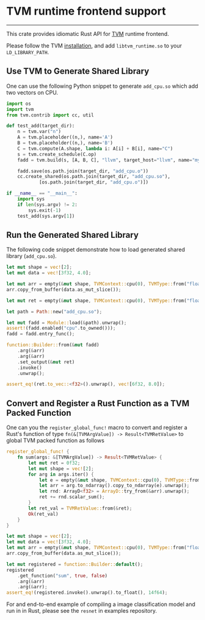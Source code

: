 # TVM runtime frontend support
------------------------------

This crate provides idiomatic Rust API for [TVM](https://github.com/dmlc/tvm) runtime frontend.

Please follow the TVM [installation](https://github.com/dmlc/tvm/blob/master/docs/how_to/install.md), and add `libtvm_runtime.so` to your `LD_LIBRARY_PATH`.

## Use TVM to Generate Shared Library

One can use the following Python snippet to generate `add_cpu.so` which add two vectors on CPU.

```python
import os
import tvm
from tvm.contrib import cc, util

def test_add(target_dir):
    n = tvm.var("n")
    A = tvm.placeholder((n,), name='A')
    B = tvm.placeholder((n,), name='B')
    C = tvm.compute(A.shape, lambda i: A[i] + B[i], name="C")
    s = tvm.create_schedule(C.op)
    fadd = tvm.build(s, [A, B, C], "llvm", target_host="llvm", name="myadd")

    fadd.save(os.path.join(target_dir, "add_cpu.o"))
    cc.create_shared(os.path.join(target_dir, "add_cpu.so"),
            [os.path.join(target_dir, "add_cpu.o")])

if __name__ == "__main__":
    import sys
    if len(sys.argv) != 2:
        sys.exit(-1)
    test_add(sys.argv[1])

```

## Run the Generated Shared Library

The following code snippet demonstrate how to load generated shared library (`add_cpu.so`).

```rust
let mut shape = vec![2];
let mut data = vec![3f32, 4.0];

let mut arr = empty(&mut shape, TVMContext::cpu(0), TVMType::from("float"));
arr.copy_from_buffer(data.as_mut_slice());

let mut ret = empty(&mut shape, TVMContext::cpu(0), TVMType::from("float"));

let path = Path::new("add_cpu.so");

let mut fadd = Module::load(&path).unwrap();
assert!(fadd.enabled("cpu".to_owned()));
fadd = fadd.entry_func();

function::Builder::from(&mut fadd)
    .arg(&arr)
    .arg(&arr)
    .set_output(&mut ret)
    .invoke()
    .unwrap();

assert_eq!(ret.to_vec::<f32>().unwrap(), vec![6f32, 8.0]);
```

## Convert and Register a Rust Function as a TVM Packed Function

One can you the `register_global_func!` macro to convert and register a Rust's 
function of type `fn(&[TVMArgValue]) -> Result<TVMRetValue>` to global TVM packed function as follows

```rust
register_global_func! {
    fn sum(args: &[TVMArgValue]) -> Result<TVMRetValue> {
        let mut ret = 0f32;
        let mut shape = vec![2];
        for arg in args.iter() {
            let e = empty(&mut shape, TVMContext::cpu(0), TVMType::from("float"));
            let arr = arg.to_ndarray().copy_to_ndarray(e).unwrap();
            let rnd: ArrayD<f32> = ArrayD::try_from(&arr).unwrap();
            ret += rnd.scalar_sum();
        }
        let ret_val = TVMRetValue::from(&ret);
        Ok(ret_val)
    }
}

let mut shape = vec![2];
let mut data = vec![3f32, 4.0];
let mut arr = empty(&mut shape, TVMContext::cpu(0), TVMType::from("float"));
arr.copy_from_buffer(data.as_mut_slice());

let mut registered = function::Builder::default();
registered
    .get_function("sum", true, false)
    .arg(&arr)
    .arg(&arr);
assert_eq!(registered.invoke().unwrap().to_float(), 14f64);
```

For and end-to-end example of compiling a image classification model and run in in Rust, please see the `resnet` in examples repository.